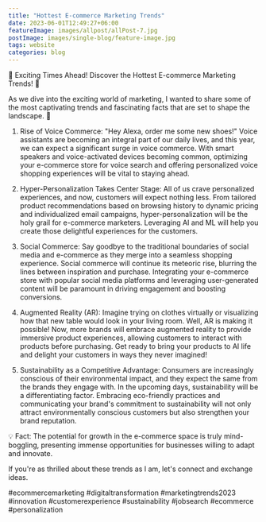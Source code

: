 ```yaml
---
title: "Hottest E-commerce Marketing Trends"
date: 2023-06-01T12:49:27+06:00
featureImage: images/allpost/allPost-7.jpg
postImage: images/single-blog/feature-image.jpg
tags: website
categories: blog
---
```


🌟 Exciting Times Ahead! Discover the Hottest E-commerce Marketing Trends! 🌟

As we dive into the exciting world of marketing, I wanted to share some of the most captivating trends and fascinating facts that are set to shape the landscape. 🚀

1) Rise of Voice Commerce: "Hey Alexa, order me some new shoes!" Voice assistants are becoming an integral part of our daily lives, and this year, we can expect a significant surge in voice commerce. With smart speakers and voice-activated devices becoming common, optimizing your e-commerce store for voice search and offering personalized voice shopping experiences will be vital to staying ahead.

2) Hyper-Personalization Takes Center Stage: All of us crave personalized experiences, and now, customers will expect nothing less. From tailored product recommendations based on browsing history to dynamic pricing and individualized email campaigns, hyper-personalization will be the holy grail for e-commerce marketers. Leveraging AI and ML will help you create those delightful experiences for the customers.

3) Social Commerce: Say goodbye to the traditional boundaries of social media and e-commerce as they merge into a seamless shopping experience. Social commerce will continue its meteoric rise, blurring the lines between inspiration and purchase. Integrating your e-commerce store with popular social media platforms and leveraging user-generated content will be paramount in driving engagement and boosting conversions.

4) Augmented Reality (AR): Imagine trying on clothes virtually or visualizing how that new table would look in your living room. Well, AR is making it possible! Now, more brands will embrace augmented reality to provide immersive product experiences, allowing customers to interact with products before purchasing. Get ready to bring your products to AI life and delight your customers in ways they never imagined!

5) Sustainability as a Competitive Advantage: Consumers are increasingly conscious of their environmental impact, and they expect the same from the brands they engage with. In the upcoming days, sustainability will be a differentiating factor. Embracing eco-friendly practices and communicating your brand's commitment to sustainability will not only attract environmentally conscious customers but also strengthen your brand reputation.

💡 Fact: The potential for growth in the e-commerce space is truly mind-boggling, presenting immense opportunities for businesses willing to adapt and innovate.

If you're as thrilled about these trends as I am, let's connect and
exchange ideas.

#ecommercemarketing #digitaltransformation #marketingtrends2023 #innovation #customerexperience #sustainability #jobsearch #ecommerce #personalization